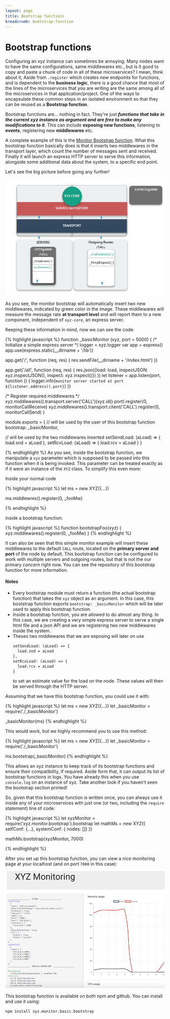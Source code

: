 ```yaml
---
layout: page
title: Bootstrap functions
breadcrumb: bootstrap-function
---
```


# Bootstrap functions

Configuring an xyz instance can sometimes be annoying. Many nodes want to have the same configurations, same middlewares etc., but is it good to copy and paste a chunk of code in all of these microservices? I mean, think about it, Aside from `.register` which creates new endpoints for functions, and is dependent to the **business logic**, there is a good chance that most of the lines of the microservices that you are writing are the same among all of the microservices in that application/project. One of the ways to encapsulate these common steps in an isolated environment so that they can be reused as a **Bootstrap function**.

Bootstrap functions are... nothing in fact. They're just **_functions that take in the current xyz instance as argument and are free to make any modifications to it_**. This can include **exposing new functions**, listening to **events**, registering new **middlewares** etc.

A complete example of this is the [Monitor Bootstrap function](https://github.com/node-xyz/xyz.monitor.basic.bootstrap). What this bootstrap function basically does is that it inserts two middlewares in the transport layer, which count the number of messages sent and received. Finally it will launch an express HTTP server to serve this information, alongside some additional data about the system, to a specific end point.

Let's see the big picture before going any further!

![](/assets/img/monitor.info.png)

As you see, the monitor bootstrap will automatically insert two new middlewares, indicated by green color in the image. These middlewares will measure the message rate **at transport level** and will report them to a new component, independent of `xyz-core`, an express server.

Keeping these information in mind, now we can see the code:

{% highlight javascript %}
function _basicMonitor (xyz, port = 5000) {
  /*
  Initialize a simple express server
   */
  logger = xyz.logger
  var app = express()
  app.use(express.static(__dirname + '/lib'))

  app.get('/', function (req, res) {
    res.sendFile(__dirname + '/index.html')
  })

  app.get('/all', function (req, res) {
    res.json({load: load, inspectJSON: xyz.inspectJSON(), inspect: xyz.inspect()})
  })
  let listener = app.listen(port, function () {
    logger.info(`monitor server started at port ${listener.address().port}`)
  })

  /*
  Register required middlewares
   */
  xyz.middlewares().transport.server('CALL')(xyz.id().port).register(0,
    monitorCallReceive)
  xyz.middlewares().transport.client('CALL').register(0,
    monitorCallSend)
}

module.exports = {
  // will be used by the user of this bootstrap function
  bootstrap: _basicMonitor,

  // will be used by the two middlewares inserted
  setSendLoad: (aLoad) => {
    load.snd = aLoad
  },
  setRcvLoad: (aLoad) => {
    load.rcv = aLoad
  }
}

{% endhighlight %}
 As you see, inside the bootstrap function, we manipulate a `xyz` parameter which is supposed to be passed into this function when it is being invoked. This parameter can be treated exactly as if it were an instance of the `XYZ` class. To simplify this even more:

Inside your normal code

{% highlight javascript %}
let ms = new XYZ({...})

ms.middlewres().register(0, _fooMw)

{% endhighlight %}

inside a bootstrap function:

{% highlight javascript %}
function bootstrapFoo(xyz) {
  xyz.middlewares().register(0, _fooMw)
}
{% endhighlight %}



It can also be seen that this simple monitor example will insert these middlewares to the default `CALL` route, located on the **primary server and port** of the node by default. This bootstrap function can be configured to work with multiple servers and outgoing routes, but that is not the our primary concern right now. You can see the repository of this bootstrap function for more information.

#### Notes

  - Every bootstrap module must return a function (the actual bootstrap function) that takes the `xyz` object as an argument. In this case, this bootstrap function exports `bootstrap: _basicMonitor` which will be later used to apply this bootstrap function.
  - Inside a bootstrap function, you are allowed to do almost any thing. In this case, we are creating a very simple express server to serve a single html file and a json API and we are registering two new middlewares inside the system.  
  - Theses two middlewares that we are exposing will later on use
    ```
    setSendLoad: (aLoad) => {
      load.snd = aLoad
    },
    setRcvLoad: (aLoad) => {
      load.rcv = aLoad
    }
    ```
    to set an estimate value for the load on the node. These values will then be served through the HTTP server.

Assuming that we have this bootstrap function, you could use it with:


{% highlight javascript %}
let ms = new XYZ({...})
let _basicMonitor = require('./_basicMonitor')

_basicMonitor(ms)
{% endhighlight %}

This would work, but we highly recommend you to use this method:

{% highlight javascript %}
let ms = new XYZ({...})
let _basicMonitor = require('./_basicMonitor')

ms.bootstrap(_basicMonitor)
{% endhighlight %}

This allows an xyz instance to keep track of its bootstrap functions and ensure their compatibility, if required. Aside form that, it can output its list of bootstrap functions in logs. You have already this when you use `console.log` on an instance of xyz. Take another look if you haven't seen the bootstrap section printed!

So, given that this bootstrap function is written once, you can always use it inside any of your microservices with just one (or two, including the `require` statement) line of code:

{% highlight javascript %}
let xyzMonitor = require('xyz.monitor.bootstrap').bootstrap
let mathMs = new XYZ({
  selfConf: {...},
  systemConf: { nodes: []}
})

mathMs.bootstrap(xyzMonitor, 7000)

{% endhighlight %}

After you set up this bootstrap function, you can view a nice monitoring page at your localhost (and on port `7000` in this case):

![example monitor app](/assets/img/monitor.example.png)

This bootstrap function is available on both npm and github. You can install and use it using:

```
npm install xyz.monitor.basic.bootstrap
```
